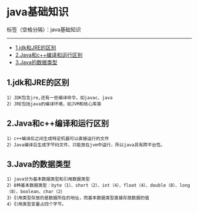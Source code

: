 ﻿# java基础知识

标签（空格分隔）：java基础知识

---

- [1.jdk和JRE的区别](#jdk和JRE的区别)
- [2.Java和c++编译和运行区别](#Java和c++编译和运行区别)
- [3.Java的数据类型](#Java的数据类型)

### <span id="jdk和JRE的区别"></span>
1.jdk和JRE的区别
----------
    1）JDK包含jre,还有一些编译命令，如javac、java
    2）JRE包括java的编译环境，如JVM和核心库类
### <span id="Java和c++编译和运行区别"></span>
2.Java和c++编译和运行区别
----------
    1）c++编译后之间生成特定机器可以直接运行的文件
    2）Java编译后生成字节码文件，只能放在jvm中运行，所以java具有跨平台性。
### <span id="Java的数据类型"></span>
3.Java的数据类型
----------
    1）java分为基本数据类型和引用数据类型
    2）8种基本数据类型：byte（1）、short（2）、int（4）、float（4）、double（8）、long（8）、boolean、char（2）
    3）引用类型存放的是数据所在的地址，而基本数据类型直接存放数据的值
    4）引用类型变量占四个字节。



